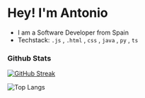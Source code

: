 
# Hey! I'm Antonio

* I am a Software Developer from Spain
* Techstack: `.js` , `.html` , `css` , `java` , `py` , `ts`

### Github Stats

[![GitHub Streak](https://github-readme-streak-stats.herokuapp.com?user=Toni216&theme=dark)](https://git.io/streak-stats)

![Top Langs](https://github-readme-stats.vercel.app/api/top-langs/?username=toni216&layout=compact)
